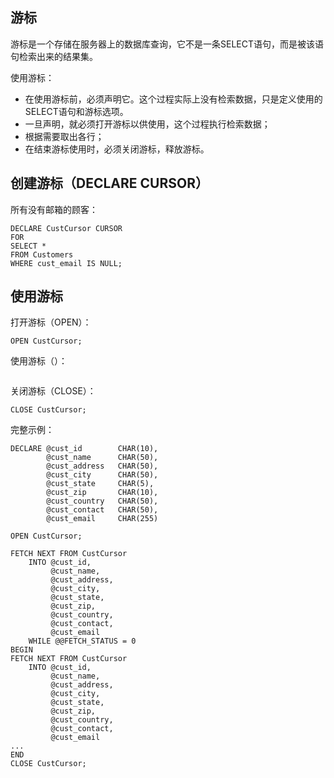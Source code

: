 ## 游标

游标是一个存储在服务器上的数据库查询，它不是一条SELECT语句，而是被该语句检索出来的结果集。

使用游标：

* 在使用游标前，必须声明它。这个过程实际上没有检索数据，只是定义使用的SELECT语句和游标选项。
* 一旦声明，就必须打开游标以供使用，这个过程执行检索数据；
* 根据需要取出各行；
* 在结束游标使用时，必须关闭游标，释放游标。

## 创建游标（DECLARE CURSOR）

所有没有邮箱的顾客：

```
DECLARE CustCursor CURSOR
FOR
SELECT *
FROM Customers
WHERE cust_email IS NULL;
```

## 使用游标

打开游标（OPEN）：

```
OPEN CustCursor;
```

使用游标（）：

```

```

关闭游标（CLOSE）：

```
CLOSE CustCursor;
```

完整示例：

```
DECLARE @cust_id		CHAR(10),
		@cust_name		CHAR(50),
		@cust_address	CHAR(50),
		@cust_city		CHAR(50),
		@cust_state		CHAR(5),
		@cust_zip		CHAR(10),
		@cust_country	CHAR(50),
		@cust_contact	CHAR(50),
		@cust_email		CHAR(255)

OPEN CustCursor;

FETCH NEXT FROM CustCursor
	INTO @cust_id,
		 @cust_name,
		 @cust_address,
		 @cust_city,
		 @cust_state,
		 @cust_zip,
		 @cust_country,
		 @cust_contact,
		 @cust_email
	WHILE @@FETCH_STATUS = 0
BEGIN
FETCH NEXT FROM CustCursor
	INTO @cust_id,
		 @cust_name,
		 @cust_address,
		 @cust_city,
		 @cust_state,
		 @cust_zip,
		 @cust_country,
		 @cust_contact,
		 @cust_email
...
END
CLOSE CustCursor;
```



